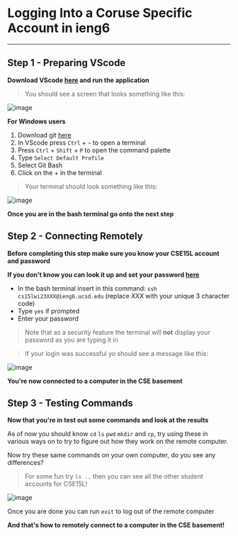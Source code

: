 # Logging Into a Coruse Specific Account in ieng6
---
## Step 1 - Preparing VScode
**Download VScode [here](https://code.visualstudio.com/) and run the application**
>You should see a screen that looks something like this:

![image](https://user-images.githubusercontent.com/122496316/211947322-6b4d52b0-59ba-45f0-ab53-8bae70b75190.png)

**For Windows users**
1. Download git [here](https://gitforwindows.org/)
2. In VScode press `Ctrl` + `~` to open a terminal
3. Press `Ctrl` + `Shift` + `P` to open the command palette
4. Type `Select Default Profile`
5. Select Git Bash
6. Click on the + in the terminal
>Your terminal should look something like this: 

![image](https://user-images.githubusercontent.com/122496316/211946116-17c4d8ea-7a3b-4e20-9dcd-50c1d9d03237.png)

**Once you are in the bash terminal go onto the next step**

## Step 2 - Connecting Remotely
**Before completing this step make sure you know your CSE15L account and password**

**If you don't know you can look it up and set your password [here](https://sdacs.ucsd.edu/~icc/index.php)**

* In the bash terminal insert in this command: `ssh cs15lwi23XXX@ieng6.ucsd.edu` (replace *XXX* with your unique 3 character code)
* Type `yes` if prompted
* Enter your password
> Note that as a security feature the terminal will **not** display your password as you are typing it in

> If your login was successful yo should see a message like this:

![image](https://user-images.githubusercontent.com/122496316/212457355-df49f232-fa66-4844-b417-c5bc3bee06ed.png)

**You're now connected to a computer in the CSE basement**

## Step 3 - Testing Commands

**Now that you're in test out some commands and look at the results**

As of now you should know `cd` `ls` `pwd` `mkdir` and `cp`, try using these in various ways on to try to figure out how they work on the remote computer.

Now try these same commands on your own computer, do you see any differences?

> For some fun try `ls ..` then you can see all the other student accounts for CSE15L!

![image](https://user-images.githubusercontent.com/122496316/212457777-a786dc60-dafa-4774-8471-f701a590b75f.png)

Once you are done you can run `exit` to log out of the remote computer

**And that's how to remotely connect to a computer in the CSE basement!**
